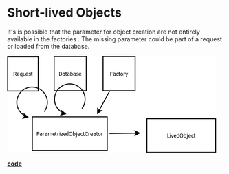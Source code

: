 # Short-lived Objects
It's is possible that the parameter for object creation are not entirely available in the factories .
The missing parameter could be part of a request or loaded from the database.

![alt text](diagramm.png)

[**code**](https://github.com/factoryfx/factoryfx/tree/master/docu/src/main/java/io/github/factoryfx/docu/parametrized)